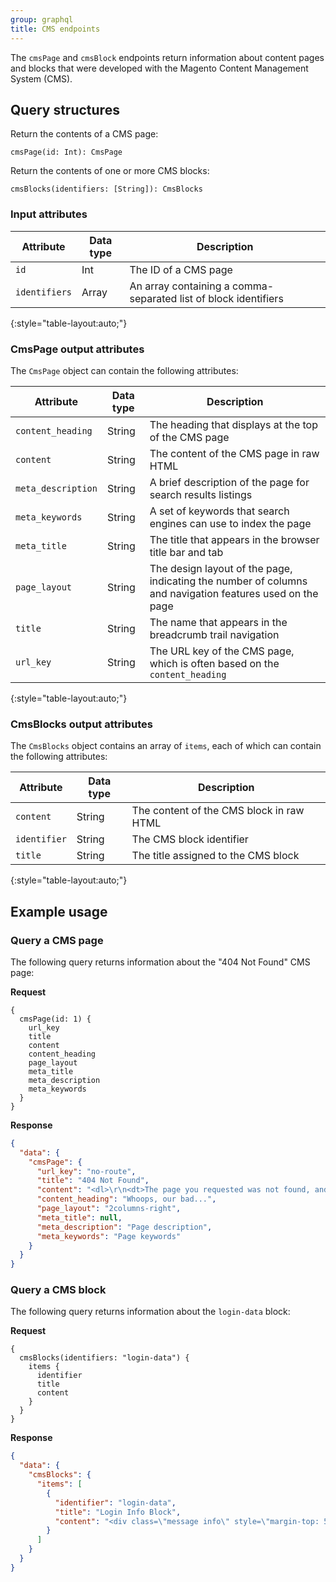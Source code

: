 ```yaml
---
group: graphql
title: CMS endpoints
---
```


The `cmsPage` and `cmsBlock` endpoints return information about content pages and blocks that were developed with the Magento Content Management System (CMS).

## Query structures

Return the contents of a CMS page:

`cmsPage(id: Int): CmsPage`

Return the contents of one or more CMS blocks:

`cmsBlocks(identifiers: [String]): CmsBlocks`

### Input attributes

Attribute | Data type | Description
--- | --- | ---
`id` | Int | The ID of a CMS page
`identifiers` | Array | An array containing a comma-separated list of block identifiers
{:style="table-layout:auto;"}

### CmsPage output attributes 

The `CmsPage` object can contain the following attributes:

Attribute | Data type | Description
--- | --- | ---
`content_heading` | String | The heading that displays at the top of the CMS page
`content` | String | The content of the CMS page in raw HTML
`meta_description` | String | A brief description of the page for search results listings
`meta_keywords` | String | A set of keywords that search engines can use to index the page
`meta_title` | String | The title that appears in the browser title bar and tab
`page_layout` | String | The design layout of the page, indicating the number of columns and navigation features used on the page
`title` | String | The name that appears in the breadcrumb trail navigation
`url_key` |String | The URL key of the CMS page, which is often based on the `content_heading`
{:style="table-layout:auto;"}

###  CmsBlocks output attributes

The `CmsBlocks` object contains an array of `items`, each of which can contain the following attributes:

Attribute | Data type | Description
--- | --- | ---
`content` | String | The content of the CMS block in raw HTML
`identifier` | String | The CMS block identifier
`title` | String | The title assigned to the CMS block
{:style="table-layout:auto;"}

## Example usage

### Query a CMS page

The following query returns information about the "404 Not Found" CMS page:

**Request** 

```
{
  cmsPage(id: 1) {
    url_key
    title
    content
    content_heading
    page_layout
    meta_title
    meta_description
    meta_keywords
  }
}
```

**Response**

```json
{
  "data": {
    "cmsPage": {
      "url_key": "no-route",
      "title": "404 Not Found",
      "content": "<dl>\r\n<dt>The page you requested was not found, and we have a fine guess why.</dt>\r\n<dd>\r\n<ul class=\"disc\">\r\n<li>If you typed the URL directly, please make sure the spelling is correct.</li>\r\n<li>If you clicked on a link to get here, the link is outdated.</li>\r\n</ul></dd>\r\n</dl>\r\n<dl>\r\n<dt>What can you do?</dt>\r\n<dd>Have no fear, help is near! There are many ways you can get back on track with Magento Store.</dd>\r\n<dd>\r\n<ul class=\"disc\">\r\n<li><a href=\"#\" onclick=\"history.go(-1); return false;\">Go back</a> to the previous page.</li>\r\n<li>Use the search bar at the top of the page to search for your products.</li>\r\n<li>Follow these links to get you back on track!<br /><a href=\"http://magento2.vagrant193/\">Store Home</a> <span class=\"separator\">|</span> <a href=\"http://magento2.vagrant193/customer/account/\">My Account</a></li></ul></dd></dl>\r\n",
      "content_heading": "Whoops, our bad...",
      "page_layout": "2columns-right",
      "meta_title": null,
      "meta_description": "Page description",
      "meta_keywords": "Page keywords"
    }
  }
}
```

### Query a CMS block

The following query returns information about the `login-data` block:

**Request** 

```
{
  cmsBlocks(identifiers: "login-data") {
    items {
      identifier
      title
      content
    }
  }
}
```

**Response**

```json
{
  "data": {
    "cmsBlocks": {
      "items": [
        {
          "identifier": "login-data",
          "title": "Login Info Block",
          "content": "<div class=\"message info\" style=\"margin-top: 50px;\">\n    <p><strong>Try Demo Customer Access</strong></p>\n    <p><span style=\"display:inline-block; width: 80px; padding-right: 10px;\">Email:</span>roni_cost@example.com</p>\n    <p><span style=\"display:inline-block; width: 80px; padding-right: 10px;\">Password:</span>roni_cost3@example.com</p>\n</div>"
        }
      ]
    }
  }
}
```